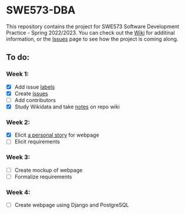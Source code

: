# SWE573-DBA
This repository contains the project for SWE573 Software Development Practice - Spring 2022/2023. You can check out the [Wiki](https://github.com/dbaslan/SWE573-DBA/wiki) for additinal information, or the [Issues](https://github.com/dbaslan/SWE573-DBA/issues) page to see how the project is coming along.

## To do:
### Week 1:
- [x] Add issue [labels](https://github.com/dbaslan/SWE573-DBA/wiki/Issue-Labels)
- [x] Create [issues](https://github.com/dbaslan/SWE573-DBA/issues)
- [ ] Add contributors
- [x] Study Wikidata and take [notes](https://github.com/dbaslan/SWE573-DBA/wiki/Notes-on-Wikidata) on repo wiki 
### Week 2:
- [x] Elicit [a personal story](https://github.com/dbaslan/SWE573-DBA/wiki/A-Story) for webpage
- [ ] Elicit requirements
### Week 3:
- [ ] Create mockup of webpage
- [ ] Formalize requirements
### Week 4:
- [ ] Create webpage using Django and PostgreSQL
